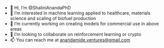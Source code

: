 - 👋 Hi, I’m @ShaliniAnandaPhD
- 👀 I’m interested in machine learning applied to healthcare, materials science and scaling of biofuel production
- 🌱 I’m currently working on creating models for commercial use in above areas
- 💞️ I’m looking to collaborate on reinforcement learning or crypto
- 📫 You can reach me at anandamide.ventures@gmail.com

<!---
ShaliniAnandaPhD/ShaliniAnandaPhD is a ✨ special ✨ repository because its `README.md` (this file) appears on your GitHub profile.
You can click the Preview link to take a look at your changes.
--->
